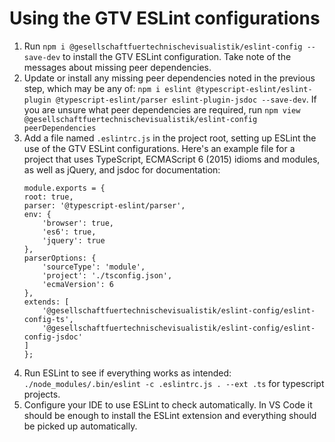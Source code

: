 # Using the GTV ESLint configurations

1. Run `npm i @gesellschaftfuertechnischevisualistik/eslint-config --save-dev` to install the GTV ESLint configuration. Take note of the messages about missing peer dependencies.
2. Update or install any missing peer dependencies noted in the previous step, which may be any of: `npm i eslint @typescript-eslint/eslint-plugin @typescript-eslint/parser eslint-plugin-jsdoc --save-dev`. If you are unsure what peer dependencies are required, run `npm view @gesellschaftfuertechnischevisualistik/eslint-config peerDependencies`
3. Add a file named `.eslintrc.js` in the project root, setting up ESLint the use of the GTV ESLint configurations. Here's an example file for a project that uses TypeScript, ECMAScript 6 (2015) idioms and modules, as well as jQuery, and jsdoc for documentation:
    ```
    module.exports = {
    root: true,
    parser: '@typescript-eslint/parser',
    env: {
        'browser': true,
        'es6': true,
        'jquery': true
    },
    parserOptions: {
        'sourceType': 'module',
        'project': './tsconfig.json',
        'ecmaVersion': 6
    },
    extends: [
        '@gesellschaftfuertechnischevisualistik/eslint-config/eslint-config-ts',
        '@gesellschaftfuertechnischevisualistik/eslint-config/eslint-config-jsdoc'
    ]
    };
    ```
4. Run ESLint to see if everything works as intended: `./node_modules/.bin/eslint -c .eslintrc.js . --ext .ts` for typescript projects.
5. Configure your IDE to use ESLint to check automatically. In VS Code it should be enough to install the ESLint extension and everything should be picked up automatically.
